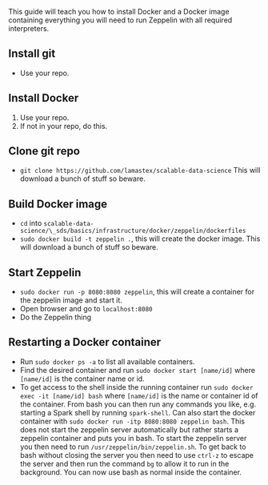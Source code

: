 This guide will teach you how to install Docker and a Docker image containing everything you will need to run Zeppelin with all required interpreters.

## Install git
* Use your repo.
## Install Docker
1. Use your repo.
2. If not in your repo, do this.
## Clone git repo
* `git clone https://github.com/lamastex/scalable-data-science`
This will download a bunch of stuff so beware.
## Build Docker image
* `cd` into `scalable-data-science/\_sds/basics/infrastructure/docker/zeppelin/dockerfiles`
* `sudo docker build -t zeppelin .`, this will create the docker image.
This will download a bunch of stuff so beware.
## Start Zeppelin
* `sudo docker run -p 8080:8080 zeppelin`, this will create a container for the zeppelin image and start it.
* Open browser and go to `localhost:8080`
* Do the Zeppelin thing
## Restarting a Docker container
* Run `sudo docker ps -a` to list all available containers.
* Find the desired container and run `sudo docker start [name/id]` where `[name/id]` is the container name or id.
* To get access to the shell inside the running container run `sudo docker exec -it [name/id] bash` where `[name/id]` is the name or container id of the container. From bash you can then run any commands you like, e.g. starting a Spark shell by running `spark-shell`. Can also start the docker container with `sudo docker run -itp 8080:8080 zeppelin bash`. This does not start the zeppelin server automatically but rather starts a zeppelin container and puts you in bash. To start the zeppelin server you then need to run `/usr/zeppelin/bin/zeppelin.sh`. To get back to bash without closing the server you then need to use `ctrl-z` to escape the server and then run the command `bg` to allow it to run in the background. You can now use bash as normal inside the container.
